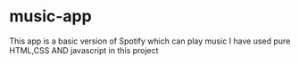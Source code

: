 # music-app
This app is a basic version of Spotify which can play music
I have used pure HTML,CSS AND javascript in this project
